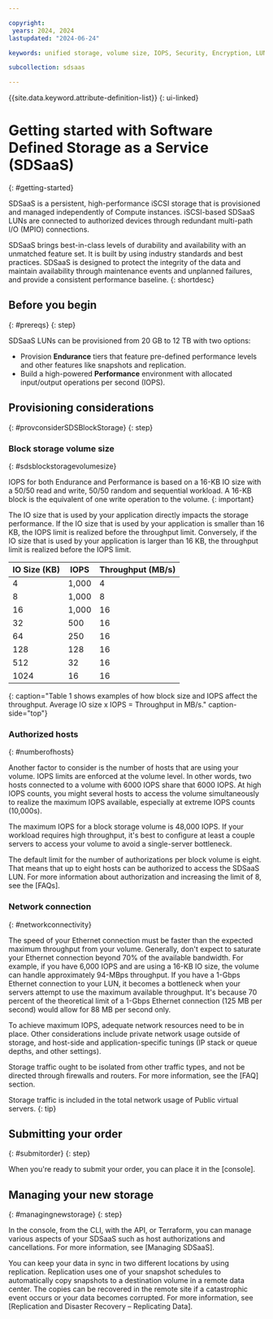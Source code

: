 ```yaml
---

copyright:
 years: 2024, 2024
lastupdated: "2024-06-24"

keywords: unified storage, volume size, IOPS, Security, Encryption, LUN, secondary storage, mount storage, provision storage, iSCSI, MPIO, redundant

subcollection: sdsaas

---
```

{{site.data.keyword.attribute-definition-list}}
{: ui-linked}

# Getting started with Software Defined Storage as a Service (SDSaaS)
{: #getting-started}

SDSaaS is a persistent, high-performance iSCSI storage that is provisioned and managed independently of Compute instances. iSCSI-based SDSaaS LUNs are connected to authorized devices through redundant multi-path I/O (MPIO) connections.

SDSaaS brings best-in-class levels of durability and availability with an unmatched feature set. It is built by using industry standards and best practices. SDSaaS is designed to protect the integrity of the data and maintain availability through maintenance events and unplanned failures, and provide a consistent performance baseline.
{: shortdesc}


## Before you begin
{: #prereqs}
{: step}

SDSaaS LUNs can be provisioned from 20 GB to 12 TB with two options:
- Provision **Endurance** tiers that feature pre-defined performance levels and other features like snapshots and replication.
- Build a high-powered **Performance** environment with allocated input/output operations per second (IOPS).



## Provisioning considerations
{: #provconsiderSDSBlockStorage}
{: step}

### Block storage volume size
{: #sdsblockstoragevolumesize}

IOPS for both Endurance and Performance is based on a 16-KB IO size with a 50/50 read and write, 50/50 random and sequential workload. A 16-KB block is the equivalent of one write operation to the volume.
{: important}

The IO size that is used by your application directly impacts the storage performance. If the IO size that is used by your application is smaller than 16 KB, the IOPS limit is realized before the throughput limit. Conversely, if the IO size that is used by your application is larger than 16 KB, the throughput limit is realized before the IOPS limit.

| IO Size (KB) | IOPS | Throughput (MB/s) |
|-----|-----|-----|
| 4 | 1,000 | 4 |
| 8 | 1,000 | 8 |
| 16 | 1,000 | 16 |
| 32 | 500 | 16 |
| 64 | 250 | 16 |
| 128 | 128 | 16 |
| 512 | 32 | 16 |
| 1024 | 16 | 16 |
{: caption="Table 1 shows examples of how block size and IOPS affect the throughput. Average IO size x IOPS = Throughput in MB/s." caption-side="top"}

### Authorized hosts
{: #numberofhosts}

Another factor to consider is the number of hosts that are using your volume. IOPS limits are enforced at the volume level. In other words, two hosts connected to a volume with 6000 IOPS share that 6000 IOPS. At high IOPS counts, you might several hosts to access the volume simultaneously to realize the maximum IOPS available, especially at extreme IOPS counts (10,000s).

The maximum IOPS for a block storage volume is 48,000 IOPS. If your workload requires high throughput, it's best to configure at least a couple servers to access your volume to avoid a single-server bottleneck.

The default limit for the number of authorizations per block volume is eight. That means that up to eight hosts can be authorized to access the SDSaaS LUN. For more information about authorization and increasing the limit of 8, see the [FAQs].

### Network connection
{: #networkconnectivity}

The speed of your Ethernet connection must be faster than the expected maximum throughput from your volume. Generally, don't expect to saturate your Ethernet connection beyond 70% of the available bandwidth. For example, if you have 6,000 IOPS and are using a 16-KB IO size, the volume can handle approximately 94-MBps throughput. If you have a 1-Gbps Ethernet connection to your LUN, it becomes a bottleneck when your servers attempt to use the maximum available throughput. It's because 70 percent of the theoretical limit of a 1-Gbps Ethernet connection (125 MB per second) would allow for 88 MB per second only.

To achieve maximum IOPS, adequate network resources need to be in place. Other considerations include private network usage outside of storage, and host-side and application-specific tunings (IP stack or queue depths, and other settings).

Storage traffic ought to be isolated from other traffic types, and not be directed through firewalls and routers. For more information, see the [FAQ] section.

Storage traffic is included in the total network usage of Public virtual servers.
{: tip}

## Submitting your order
{: #submitorder}
{: step}

When you're ready to submit your order, you can place it in the [console].




## Managing your new storage
{: #managingnewstorage}
{: step}

In the console, from the CLI, with the API, or Terraform, you can manage various aspects of your SDSaaS such as host authorizations and cancellations. For more information, see [Managing SDSaaS].

You can keep your data in sync in two different locations by using replication. Replication uses one of your snapshot schedules to automatically copy snapshots to a destination volume in a remote data center. The copies can be recovered in the remote site if a catastrophic event occurs or your data becomes corrupted. For more information, see [Replication and Disaster Recovery – Replicating Data].
